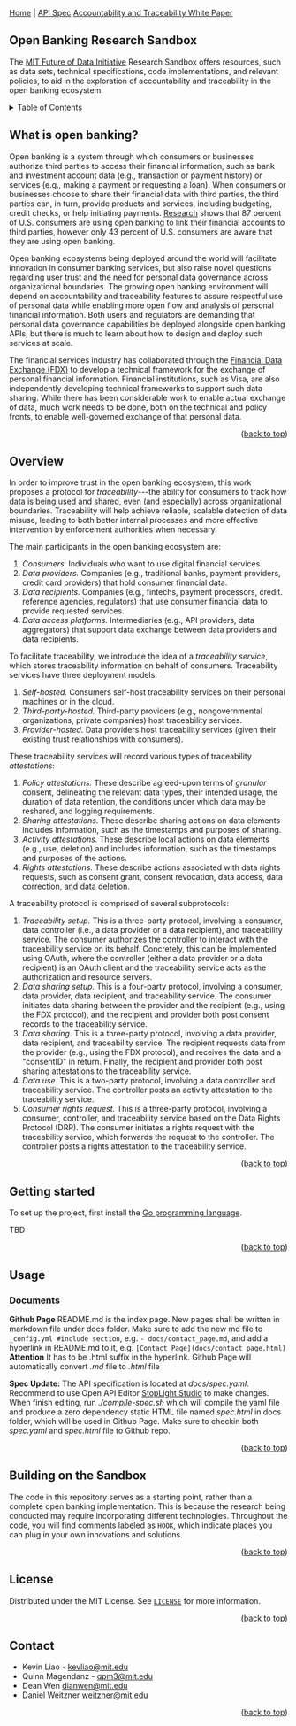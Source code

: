 <a name="readme-top"></a>
<a href="https://mit-future-of-data-initiative.github.io/otrace-service/">Home</a> |
<a href="./docs/spec.html">API Spec</a>
<a href="https://futureofdata.mit.edu/tr/2023/fod-account-trace-20230418.pdf">Accountability and Traceability White Paper</a>

## Open Banking Research Sandbox
The [MIT Future of Data Initiative](https://futureofdata.mit.edu) Research Sandbox offers resources, such as
data sets, technical specifications, code implementations, and relevant
policies, to aid in the exploration of accountability and traceability in the
open banking ecosystem.

<details>
  <summary>Table of Contents</summary>
  <ol>
    <li><a href="#what-is-open-banking">What is open banking?</a></li>
    <li><a href="#overview">Overview</a></li>
    <li><a href="#getting-started">Getting started</a></li>
    <li><a href="#usage">Usage</a></li>
    <li><a href="#building-on-the-sandbox">Building on the Sandbox</a></li>
    <li><a href="#license">License</a></li>
    <li><a href="#contact">Contact</a></li>
  </ol>
</details>

## What is open banking?

Open banking is a system through which consumers or businesses authorize third
parties to access their financial information, such as bank and investment
account data (e.g., transaction or payment history) or services (e.g., making a
payment or requesting a loan). When consumers or businesses choose to share
their financial data with third parties, the third parties can, in turn, provide
products and services, including budgeting, credit checks, or help initiating
payments. [Research](https://navigate.visa.com/na/money-movement/unlocking-the-opportunities-of-open-banking/)
shows that 87 percent of U.S. consumers are using open banking to link their
financial accounts to third parties, however only 43 percent of U.S. consumers
are aware that they are using open banking.

Open banking ecosystems being deployed around the world will facilitate
innovation in consumer banking services, but also raise novel questions
regarding user trust and the need for personal data governance across
organizational boundaries. The growing open banking environment will depend on
accountability and traceability features to assure respectful use of personal
data while enabling more open flow and analysis of personal financial
information. Both users and regulators are demanding that personal data
governance capabilities be deployed alongside open banking APIs, but there is
much to learn about how to design and deploy such services at scale.

The financial services industry has collaborated through the [Financial Data
Exchange (FDX)](https://financialdataexchange.org/) to develop a technical
framework for the exchange of personal financial information. Financial
institutions, such as Visa, are also independently developing technical
frameworks to support such data sharing. While there has been considerable work
to enable actual exchange of data, much work needs to be done, both on the
technical and policy fronts, to enable well-governed exchange of that personal
data.

<p align="right">(<a href="#readme-top">back to top</a>)</p>

## Overview

In order to improve trust in the open banking ecosystem, this work proposes a
protocol for *traceability*---the ability for consumers to track how data
is being used and shared, even (and especially) across organizational
boundaries. Traceability will help achieve reliable, scalable detection of data
misuse, leading to both better internal processes and more effective
intervention by enforcement authorities when necessary.

The main participants in the open banking ecosystem are:  

1. *Consumers.* Individuals who want to use digital financial services.  
2. *Data providers.* Companies (e.g., traditional banks, payment providers, credit card providers) that hold consumer financial data.  
3. *Data recipients.* Companies (e.g., fintechs, payment processors, credit. reference agencies, regulators) that use consumer financial data to provide requested services.
4. *Data access platforms.* Intermediaries (e.g., API providers, data
   aggregators) that support data exchange between data providers and data
   recipients.

To facilitate traceability, we introduce the idea of a *traceability
service*, which stores traceability information on behalf of
consumers. Traceability services have three deployment models:

1. *Self-hosted.* Consumers self-host traceability services on their personal
   machines or in the cloud.
2. *Third-party-hosted.* Third-party providers (e.g., nongovernmental
   organizations, private companies) host traceability services.
3. *Provider-hosted.* Data providers host traceability services (given their
   existing trust relationships with consumers).

These traceability services will record various types of traceability *attestations*:

1. *Policy attestations.* These describe agreed-upon terms of *granular*
   consent, delineating the relevant data types, their intended usage, the
   duration of data retention, the conditions under which data may be reshared,
   and logging requirements.
2. *Sharing attestations.* These describe sharing actions on data elements
   includes information, such as the timestamps and purposes of sharing.
3. *Activity attestations.* These describe local actions on data elements (e.g.,
   use, deletion) and includes information, such as the timestamps and purposes
   of the actions.
4. *Rights attestations.* These describe actions associated with data rights
   requests, such as consent grant, consent revocation, data access, data
   correction, and data deletion.
   
A traceability protocol is comprised of several subprotocols:

1. *Traceability setup.* This is a three-party protocol, involving a consumer,
    data controller (i.e., a data provider or a data recipient), and
    traceability service. The consumer authorizes the controller to interact
    with the traceability service on its behalf. Concretely, this can be
    implemented using OAuth, where the controller (either a data provider or a
    data recipient) is an OAuth client and the traceability service acts as the
    authorization and resource servers.
2. *Data sharing setup.* This is a four-party protocol, involving a consumer,
	data provider, data recipient, and traceability service. The consumer
	initiates data sharing between the provider and the recipient (e.g., using
	the FDX protocol), and the recipient and provider both post consent records
	to the traceability service.
3. *Data sharing.* This is a three-party protocol, involving a data provider,
   data recipient, and traceability service. The recipient requests data from the
   provider (e.g., using the FDX protocol), and receives the data and a "consentID"
   in return. Finally, the recipient and provider both post sharing attestations to
   the traceability service.
4. *Data use.* This is a two-party protocol, involving a data controller and
   traceability service. The controller posts an activity attestation to the
   traceability service.
5. *Consumer rights request.* This is a three-party protocol, involving a
   consumer, controller, and traceability service based on the Data Rights
   Protocol (DRP). The consumer initiates a rights request with the traceability
   service, which forwards the request to the controller. The controller posts a
   rights attestation to the traceability service.

<p align="right">(<a href="#readme-top">back to top</a>)</p>

## Getting started

To set up the project, first install the [Go programming
language](https://go.dev/doc/install).

TBD

<p align="right">(<a href="#readme-top">back to top</a>)</p>

## Usage

### Documents
**Github Page** README.md is the index page. New pages shall be written in markdown file under docs folder. Make sure to add the new md file to `_config.yml #include section`, e.g. `- docs/contact_page.md`, and add a hyperlink in README.md to it, e.g. `[Contact Page](docs/contact_page.html)` **Attention** It has to be .html suffix in the hyperlink. Github Page will automatically convert *.md* file to *.html* file

**Spec Update:** The API specification is located at *docs/spec.yaml*. Recommend to use Open API Editor [StopLight Studio](https://github.com/stoplightio/studio/releases) to make changes. When finish editing, run *./compile-spec.sh* which will compile the yaml file and produce a zero dependency static HTML file named *spec.html* in docs folder, which will be used in Github Page. Make sure to checkin both *spec.yaml* and *spec.html* file to Github repo.

<p align="right">(<a href="#readme-top">back to top</a>)</p>

## Building on the Sandbox

The code in this repository serves as a starting point, rather than a complete
open banking implementation. This is because the research being conducted may
require incorporating different technologies. Throughout the code, you will find
comments labeled as `HOOK`, which indicate places you can plug in your own
innovations and solutions.

<p align="right">(<a href="#readme-top">back to top</a>)</p>

## License

Distributed under the MIT License. See [`LICENSE`](/LICENSE) for more
information.

<p align="right">(<a href="#readme-top">back to top</a>)</p>

## Contact

- Kevin Liao - kevliao@mit.edu
- Quinn Magendanz - qpm3@mit.edu
- Dean Wen dianwen@mit.edu
- Daniel Weitzner weitzner@mit.edu

<p align="right">(<a href="#readme-top">back to top</a>)</p>
